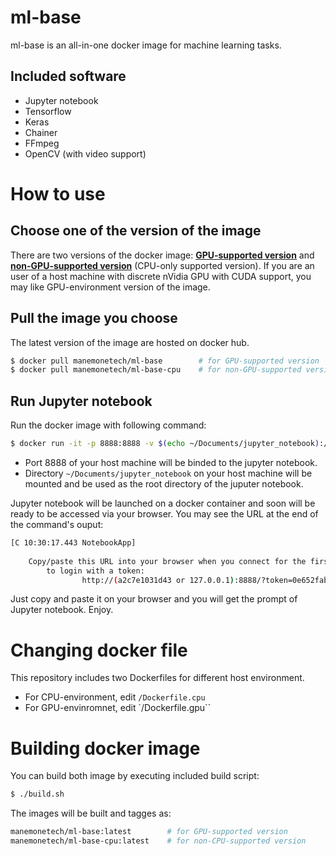 # ml-base
ml-base is an all-in-one docker image for machine learning tasks.

## Included software
* Jupyter notebook
* Tensorflow
* Keras
* Chainer
* FFmpeg
* OpenCV (with video support)

# How to use

## Choose one of the version of the image
There are two versions of the docker image: **[GPU-supported version](https://hub.docker.com/r/manemonetech/ml-base/)** and **[non-GPU-supported version](https://hub.docker.com/r/manemonetech/ml-base/)** (CPU-only supported version).
If you are an user of a host machine with discrete nVidia GPU with CUDA support, you may like GPU-environment version of the image.

## Pull the image you choose
The latest version of the image are hosted on docker hub.

```bash
$ docker pull manemonetech/ml-base        # for GPU-supported version
$ docker pull manemonetech/ml-base-cpu    # for non-GPU-supported version
```

## Run Jupyter notebook
Run the docker image with following command:

```bash
$ docker run -it -p 8888:8888 -v $(echo ~/Documents/jupyter_notebook):/tmp manemonetech/ml-base
```

* Port 8888 of your host machine will be binded to the jupyter notebook.
* Directory `~/Documents/jupyter_notebook` on your host machine will be mounted and be used as the root directory of the juputer notebook.

Jupyter notebook will be launched on a docker container and soon will be ready to be accessed via your browser.
You may see the URL at the end of the command's ouput:

```bash
[C 10:30:17.443 NotebookApp] 
    
    Copy/paste this URL into your browser when you connect for the first time,
        to login with a token:
                http://(a2c7e1031d43 or 127.0.0.1):8888/?token=0e652fab986cf430ac014569dfaca7124670465d0547038e
```

Just copy and paste it on your browser and you will get the prompt of Jupyter notebook. Enjoy.


# Changing docker file
This repository includes two Dockerfiles for different host environment.

* For CPU-environment, edit `/Dockerfile.cpu`
* For GPU-envinromnet, edit `/Dockerfile.gpu``

# Building docker image
You can build both image by executing included build script:

```bash
$ ./build.sh
```

The images will be built and tagges as:

```bash
manemonetech/ml-base:latest        # for GPU-supported version
manemonetech/ml-base-cpu:latest    # for non-CPU-supported version
```
